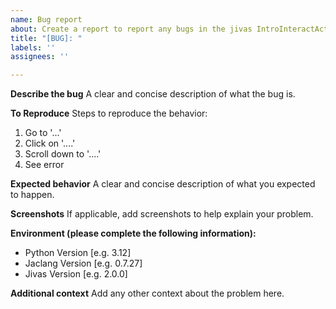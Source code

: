 ```yaml
---
name: Bug report
about: Create a report to report any bugs in the jivas IntroInteractAction.
title: "[BUG]: "
labels: ''
assignees: ''

---
```


**Describe the bug**
A clear and concise description of what the bug is.

**To Reproduce**
Steps to reproduce the behavior:
1. Go to '...'
2. Click on '....'
3. Scroll down to '....'
4. See error

**Expected behavior**
A clear and concise description of what you expected to happen.

**Screenshots**
If applicable, add screenshots to help explain your problem.

**Environment (please complete the following information):**
 - Python Version [e.g. 3.12]
 - Jaclang Version [e.g. 0.7.27]
 - Jivas Version [e.g. 2.0.0]

**Additional context**
Add any other context about the problem here.
